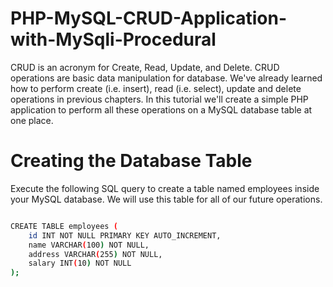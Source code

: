 # PHP-MySQL-CRUD-Application-with-MySqli-Procedural
CRUD is an acronym for Create, Read, Update, and Delete. CRUD operations are basic data manipulation for database. We've already learned how to perform create (i.e. insert), read (i.e. select), update and delete operations in previous chapters. In this tutorial we'll create a simple PHP application to perform all these operations on a MySQL database table at one place.

# Creating the Database Table
Execute the following SQL query to create a table named employees inside your MySQL database. We will use this table for all of our future operations.

```sh

CREATE TABLE employees (
    id INT NOT NULL PRIMARY KEY AUTO_INCREMENT,
    name VARCHAR(100) NOT NULL,
    address VARCHAR(255) NOT NULL,
    salary INT(10) NOT NULL
);

```

